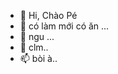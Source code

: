 - 👋 Hi, Chào Pé
- 👀 có làm mới có ăn ...
- 🌱 ngu ...
- 💞️ clm..
- 📫 bòi à..

<!---
027373933903/027373933903 is a ✨ special ✨ repository because its `README.md` (this file) appears on your GitHub profile.
You can click the Preview link to take a look at your changes.
--->
